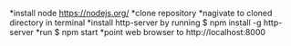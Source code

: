 *install node https://nodejs.org/
*clone repository
*nagivate to cloned directory in terminal
*install http-server by running $ npm install -g http-server
*run $ npm start
*point web browser to http://localhost:8000